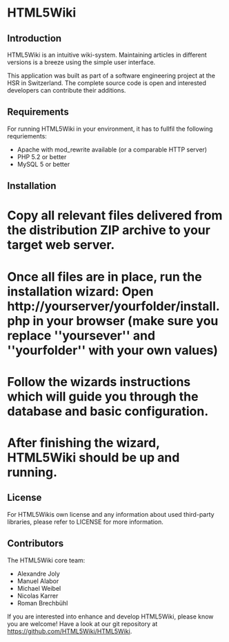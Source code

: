 HTML5Wiki
=========

Introduction
------------
HTML5Wiki is an intuitive wiki-system. Maintaining articles in different versions is a breeze using the simple user interface.

This application was built as part of a software engineering project at the HSR in Switzerland. The complete source code is open and interested developers can contribute their additions.


Requirements
------------
For running HTML5Wiki in your environment, it has to fullfil the following requriements:
  * Apache with mod_rewrite available (or a comparable HTTP server)
  * PHP 5.2 or better
  * MySQL 5 or better


Installation
------------
  # Copy all relevant files delivered from the distribution ZIP archive to your target web server.
  # Once all files are in place, run the installation wizard: Open http://yourserver/yourfolder/install.php in your browser (make sure you replace ''yoursever'' and ''yourfolder'' with your own values)
  # Follow the wizards instructions which will guide you through the database and basic configuration.
  # After finishing the wizard, HTML5Wiki should be up and running.

License
-------
For HTML5Wikis own license and any information about used third-party libraries, please refer to LICENSE for more information.


Contributors
------------
The HTML5Wiki core team:
  * Alexandre Joly
  * Manuel Alabor
  * Michael Weibel
  * Nicolas Karrer
  * Roman Brechbühl

If you are interested into enhance and develop HTML5Wiki, please know you are welcome! Have a look at our git repository at https://github.com/HTML5Wiki/HTML5Wiki.